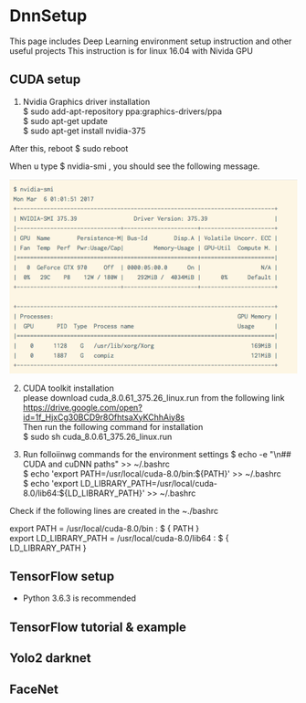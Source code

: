 # DnnSetup
This page includes Deep Learning environment setup instruction and other useful projects
This instruction is for linux 16.04 with Nivida GPU

## CUDA setup 
1. Nvidia Graphics driver installation  <br />
  $ sudo add-apt-repository ppa:graphics-drivers/ppa  <br />
  $ sudo apt-get update  <br />
  $ sudo apt-get install nvidia-375  <br />

  After this, reboot 
  $ sudo reboot  <br />
  
  When u type  $ nvidia-smi   , you should see the following message. 
  
![Alt text](https://github.com/Lab930boss/DnnSetup/blob/master/nvidia%20driver%20info.png?raw=true "GPU info") <br />

2. CUDA toolkit installation  <br />
  please download cuda_8.0.61_375.26_linux.run from the following link <br />
  https://drive.google.com/open?id=1f_HjxCg30BCD9r8OfhtsaXyKChhAiy8s <br />
  Then run the following command for installation <br />
  $ sudo sh cuda_8.0.61_375.26_linux.run <br />
 
3. Run folloiinwg commands for the environment settings
$ echo -e "\n## CUDA and cuDNN paths"  >> ~/.bashrc     <br />
$ echo 'export PATH=/usr/local/cuda-8.0/bin:${PATH}' >> ~/.bashrc     <br />
$ echo 'export LD_LIBRARY_PATH=/usr/local/cuda-8.0/lib64:${LD_LIBRARY_PATH}' >> ~/.bashrc     <br />

Check if the following lines are created in the ~./bashrc

export PATH = /usr/local/cuda-8.0/bin : $ { PATH } <br />
export LD_LIBRARY_PATH = /usr/local/cuda-8.0/lib64 : $ { LD_LIBRARY_PATH } <br />

## TensorFlow setup 
- Python 3.6.3 is recommended 

## TensorFlow tutorial & example 

## Yolo2 darknet

## FaceNet

